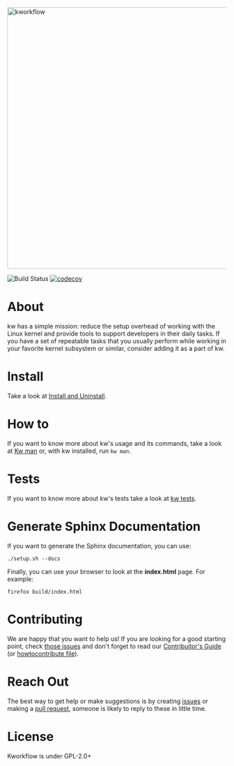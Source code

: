 <img src="images/kw_logo.png" width="600" alt="kworkflow">

![Build Status](https://github.com/kworkflow/kworkflow/actions/workflows/unit_tests.yml/badge.svg?branch=unstable)
[![codecov](https://codecov.io/gh/kworkflow/kworkflow/branch/unstable/graph/badge.svg?token=ZQ52EK8VWF)](https://codecov.io/gh/kworkflow/kworkflow)
# About

kw has a simple mission: reduce the setup overhead of working with the Linux
kernel and provide tools to support developers in their daily tasks. If you
have a set of repeatable tasks that you usually perform while working in your
favorite kernel subsystem or similar, consider adding it as a part of kw.

# Install

Take a look at
[Install and Uninstall](documentation/content/installanduninstall.rst).

# How to

If you want to know more about kw's usage and its commands, take a look at
[Kw man](documentation/man/kw.rst) or, with kw installed, run `kw man`.

# Tests

If you want to know more about kw's tests take a look at
[kw tests](documentation/content/tests.rst).

# Generate Sphinx Documentation

If you want to generate the Sphinx documentation, you can use:

```
./setup.sh --docs
```

Finally, you can use your browser to look at the **index.html** page. For
example:

```
firefox build/index.html
```

# Contributing

We are happy that you want to help us! If you are looking for a good starting
point, check
[those issues](https://github.com/kworkflow/kworkflow/issues?q=is%3Aopen+label%3A%22good+first+issue%22+-label%3A%22done%3A+wait+for+stable%22)
and don't forget to read our
[Contribuitor's Guide](https://kworkflow.org/content/howtocontribute.html)
(or [howtocontribute file](documentation/content/howtocontribute.rst)).

# Reach Out

The best way to get help or make suggestions is by creating
[issues](https://github.com/kworkflow/kworkflow/issues) or making a
[pull request](https://github.com/kworkflow/kworkflow/pulls), someone is
likely to reply to these in little time.

# License

Kworkflow is under GPL-2.0+
